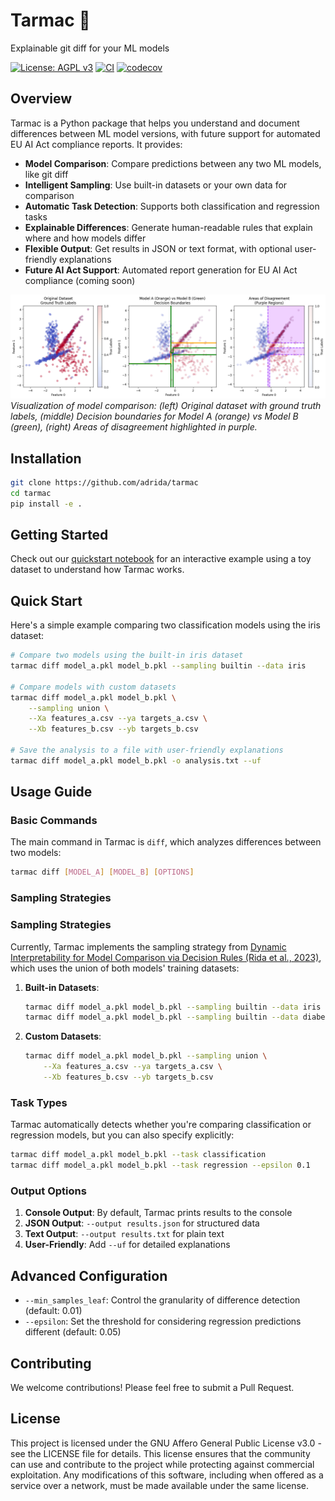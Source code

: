# Tarmac 🚀

Explainable git diff for your ML models

[![License: AGPL v3](https://img.shields.io/badge/License-AGPL%20v3-blue.svg)](https://www.gnu.org/licenses/agpl-3.0)
[![CI](https://github.com/adrida/tarmac/actions/workflows/ci.yml/badge.svg?branch=master)](https://github.com/adrida/tarmac/actions/workflows/ci.yml)
[![codecov](https://codecov.io/gh/adrida/tarmac/branch/master/graph/badge.svg)](https://codecov.io/gh/adrida/tarmac)

## Overview

Tarmac is a Python package that helps you understand and document differences between ML model versions, with future support for automated EU AI Act compliance reports. It provides:

- **Model Comparison**: Compare predictions between any two ML models, like git diff
- **Intelligent Sampling**: Use built-in datasets or your own data for comparison
- **Automatic Task Detection**: Supports both classification and regression tasks
- **Explainable Differences**: Generate human-readable rules that explain where and how models differ
- **Flexible Output**: Get results in JSON or text format, with optional user-friendly explanations
- **Future AI Act Support**: Automated report generation for EU AI Act compliance (coming soon)

![Tarmac Model Comparison Visualization](assets/diff_toy_example.png)
*Visualization of model comparison: (left) Original dataset with ground truth labels, (middle) Decision boundaries for Model A (orange) vs Model B (green), (right) Areas of disagreement highlighted in purple.*

## Installation

```bash
git clone https://github.com/adrida/tarmac
cd tarmac
pip install -e .
```

## Getting Started

Check out our [quickstart notebook](notebooks/quickstart.ipynb) for an interactive example using a toy dataset to understand how Tarmac works.

## Quick Start

Here's a simple example comparing two classification models using the iris dataset:

```bash
# Compare two models using the built-in iris dataset
tarmac diff model_a.pkl model_b.pkl --sampling builtin --data iris

# Compare models with custom datasets
tarmac diff model_a.pkl model_b.pkl \
    --sampling union \
    --Xa features_a.csv --ya targets_a.csv \
    --Xb features_b.csv --yb targets_b.csv

# Save the analysis to a file with user-friendly explanations
tarmac diff model_a.pkl model_b.pkl -o analysis.txt --uf
```

## Usage Guide

### Basic Commands

The main command in Tarmac is `diff`, which analyzes differences between two models:

```bash
tarmac diff [MODEL_A] [MODEL_B] [OPTIONS]
```

### Sampling Strategies

### Sampling Strategies

Currently, Tarmac implements the sampling strategy from [Dynamic Interpretability for Model Comparison via Decision Rules (Rida et al., 2023)](https://link.springer.com/chapter/10.1007/978-3-031-74630-7_23), which uses the union of both models' training datasets:

1. **Built-in Datasets**:
   ```bash
   tarmac diff model_a.pkl model_b.pkl --sampling builtin --data iris
   tarmac diff model_a.pkl model_b.pkl --sampling builtin --data diabetes
   ```

2. **Custom Datasets**:
   ```bash
   tarmac diff model_a.pkl model_b.pkl --sampling union \
       --Xa features_a.csv --ya targets_a.csv \
       --Xb features_b.csv --yb targets_b.csv
   ```

### Task Types

Tarmac automatically detects whether you're comparing classification or regression models, but you can also specify explicitly:

```bash
tarmac diff model_a.pkl model_b.pkl --task classification
tarmac diff model_a.pkl model_b.pkl --task regression --epsilon 0.1
```

### Output Options

1. **Console Output**: By default, Tarmac prints results to the console
2. **JSON Output**: `--output results.json` for structured data
3. **Text Output**: `--output results.txt` for plain text
4. **User-Friendly**: Add `--uf` for detailed explanations

## Advanced Configuration

- `--min_samples_leaf`: Control the granularity of difference detection (default: 0.01)
- `--epsilon`: Set the threshold for considering regression predictions different (default: 0.05)

## Contributing

We welcome contributions! Please feel free to submit a Pull Request.

## License

This project is licensed under the GNU Affero General Public License v3.0 - see the LICENSE file for details. This license ensures that the community can use and contribute to the project while protecting against commercial exploitation. Any modifications of this software, including when offered as a service over a network, must be made available under the same license.

